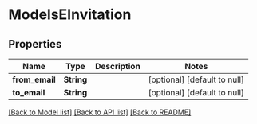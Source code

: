 # ModelsEInvitation

## Properties
Name | Type | Description | Notes
------------ | ------------- | ------------- | -------------
**from_email** | **String** |  | [optional] [default to null]
**to_email** | **String** |  | [optional] [default to null]

[[Back to Model list]](../README.md#documentation-for-models) [[Back to API list]](../README.md#documentation-for-api-endpoints) [[Back to README]](../README.md)


